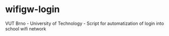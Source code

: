 wifigw-login
============

VUT Brno - University of Technology - Script for automatization of login into school wifi network